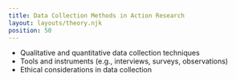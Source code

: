 ```yaml
---
title: Data Collection Methods in Action Research
layout: layouts/theory.njk
position: 50
---
```


- Qualitative and quantitative data collection techniques
- Tools and instruments (e.g., interviews, surveys, observations)
- Ethical considerations in data collection